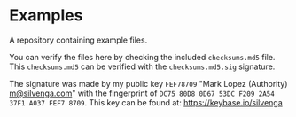 Examples
========

A repository containing example files.

You can verify the files here by checking the included `checksums.md5` file. This `checksums.md5` can be verified with the `checksums.md5.sig` signature. 

The signature was made by my public key `FEF78709` "Mark Lopez (Authority) <m@silvenga.com>" with the fingerprint of `DC75 80D8 0D67 53DC F209 2A54 37F1 A037 FEF7 8709`. This key can be found at: https://keybase.io/silvenga

